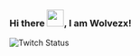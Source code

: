 ### Hi there <img src="https://raw.githubusercontent.com/MartinHeinz/MartinHeinz/master/wave.gif" width="30px">, I am Wolvezx!
![Twitch Status](https://img.shields.io/twitch/status/wolveezx)

<!--
**Wolvezx-Dev/Wolvezx-Dev** is a ✨ _special_ ✨ repository because its `README.md` (this file) appears on your GitHub profile.

Here are some ideas to get you started:

- 🔭 I’m currently working on ...
- 🌱 I’m currently learning ...
- 👯 I’m looking to collaborate on ...
- 🤔 I’m looking for help with ...
- 💬 Ask me about ...
- 📫 How to reach me: ...
- 😄 Pronouns: ...
- ⚡ Fun fact: ...
-->
